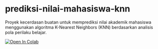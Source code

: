 # prediksi-nilai-mahasiswa-knn
Proyek kecerdasan buatan untuk memprediksi nilai akademik mahasiswa menggunakan algoritma K-Nearest Neighbors (KNN) berdasarkan analisis pola perilaku belajar.

[![Open In Colab](https://colab.research.google.com/assets/colab-badge.svg)](https://colab.research.google.com/github/rahmahaisyah/student-grade-predictions/blob/main/prediction_KNN.ipynb)
